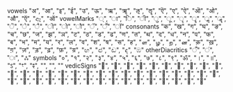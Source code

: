 
vowels
    "अ", "आ", "इ", "ई", "उ", "ऊ", "ऋ", "ॠ", "ऌ", "ॡ", "ऎ", "ए", "ऐ", "ऒ", "ओ", "औ", "ऍ", "ඈ", "ऑ"
vowelMarks
    "्", "ा", "ि", "ी", "ु", "ू", "ृ", "ॄ", "ॢ", "ॣ", "ॆ", "े", "ै", "ॊ", "ो", "ौ", "ॅ", "ॕ", "ॉ"
consonants
    "क", "ख", "ग", "घ", "ङ",
    "च", "छ", "ज", "झ", "ञ",
    "ट", "ठ", "ड", "ढ", "ण",
    "त", "थ", "द", "ध", "न",
    "प", "फ", "ब", "भ", "म",
    "य", "र", "ल", "व", "श", "ष", "स", "ह",
    "ள", "ழ", "ற", "ன",
    "क़", "ख़", "ग़", "ज़", "ड़", "ढ़", "फ़", "य़",
    "ඟ", "ඦ", "ඬ", "ඳ", "ඹ"
otherDiacritics
    "ँ", "ं", "ः", "ஃ"
symbols
    "०", "१", "२", "३", "४", "५", "६", "७", "८", "९",
    "ॐ", "।", "॥", "ऽ", "ꣳ", "ꣴ",
    "​", "‌", "‍"
vedicSigns
    "᳐", "᳑", "᳒", "᳓", "᳔", "᳕", "᳖", "᳗", "᳘", "᳙", "᳚", "᳛", "᳜", "᳝", "᳞", "᳟",
    "᳠", "᳡", "᳢", "᳣", "᳤", "᳥", "᳦", "᳧", "᳨", "ᳩ", "ᳪ", "ᳫ", "ᳬ", "᳭", "ᳮ", "ᳯ",
    "ᳰ", "ᳱ", "ᳲ", "ᳳ", "᳴", "ᳵ", "ᳶ", "᳷", "᳸", "᳹", "ᳺ"
